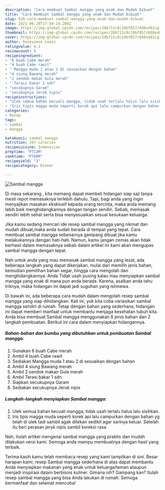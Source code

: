 ```yaml
---
description: "Cara membuat Sambal mangga yang enak dan Mudah Dibuat"
title: "Cara membuat Sambal mangga yang enak dan Mudah Dibuat"
slug: 626-cara-membuat-sambal-mangga-yang-enak-dan-mudah-dibuat
date: 2021-06-28T17:59:24.200Z
image: https://img-global.cpcdn.com/recipes/28b711c8c19bf857/680x482cq70/sambal-mangga-foto-resep-utama.jpg
thumbnail: https://img-global.cpcdn.com/recipes/28b711c8c19bf857/680x482cq70/sambal-mangga-foto-resep-utama.jpg
cover: https://img-global.cpcdn.com/recipes/28b711c8c19bf857/680x482cq70/sambal-mangga-foto-resep-utama.jpg
author: Genevieve Lewis
ratingvalue: 4.1
reviewcount: 6
recipeingredient:
- "6 buah Cabe merah"
- "4 buah Cabe rawit"
- " Mangga muda 1 atau 2 di sesuaikan dengan bahan"
- "4 siung Bawang merah"
- "2 sendok makan Gula merah"
- " Terasi bakar 1 sdn"
- "secukupnya Garam"
- "secukupnya Jeruk nipis"
recipeinstructions:
- "Ulek semua bahan kecuali mangga, tidak usah terlalu halus lalu sisihkan."
- "Iris tipis magga muda seperti korek api lalu campurkan dengan bahan yg telah di ulek tadi sambil agak ditekan sedikit agar sarinya keluar. Setelah itu beri perasan jeryk nipis sambil koreksi rasa."
categories:
- Resep
tags:
- sambal
- mangga

katakunci: sambal mangga 
nutrition: 267 calories
recipecuisine: Indonesian
preptime: "PT13M"
cooktime: "PT60M"
recipeyield: "3"
recipecategory: Dinner

---
```



![Sambal mangga](https://img-global.cpcdn.com/recipes/28b711c8c19bf857/680x482cq70/sambal-mangga-foto-resep-utama.jpg)

Di masa  sekarang , kita memang dapat membeli hidangan siap saji tanpa mesti repot memasaknya terlebih dahulu. Tapi, bagi anda yang ingin menyajikan masakan eksklusif kepada orang tercinta, maka anda memang lebih baik menghidangkannya dengan tangan sendiri. Sebab, memasak sendiri lebih sehat serta bisa menyesuaikan sesuai kesukaan keluarga.

Jika kamu sedang mencari ide resep sambal mangga yang nikmat dan mudah dibuat,maka anda sudah berada di tempat yang tepat. Cara membuat sambal mangga  sebenarnya gampang dibuat jika kamu melakukannya dengan hati-hati. Namun, kamu jangan cemas akan tidak berhasil dalam memasaknya 
sebab dalam artikel ini kami akan mengupas sambal mangga dengan tepat.  



Nah untuk anda yang mau memasak sambal mangga yang lezat, ada beberapa langkah yang dapat dikerjakan, mulai dari memilih jenis bahan, kemudian pemilihan bahan segar, hingga cara mengolah dan menghidangkannya. Anda Tidak usah pusing kalau mau menyiapkan sambal mangga yang enak di mana pun anda berada. Karena, asalkan anda  tahu triknya, maka hidangan ini dapat jadi suguhan yang istimewa.

Di bawah ini, ada beberapa cara mudah dalam mengolah resep sambal mangga yang siap dihidangkan. Kali ini, yuk kita coba variasikan sambal mangga sendiri di rumah. Tetap dengan bahan yang sederhana, hidangan ini dapat memberi manfaat untuk membantu menjaga kesehatan tubuh kita. Anda bisa membuat Sambal mangga menggunakan 8 jenis bahan dan 2 langkah pembuatan. Berikut ini cara dalam menyiapkan hidangannya.

<!--inarticleads1-->

##### Bahan-bahan dan bumbu yang dibutuhkan untuk pembuatan Sambal mangga:

1. Gunakan 6 buah Cabe merah
1. Ambil 4 buah Cabe rawit
1. Sediakan  Mangga muda 1 atau 2 di sesuaikan dengan bahan
1. Ambil 4 siung Bawang merah
1. Ambil 2 sendok makan Gula merah
1. Ambil  Terasi bakar 1 sdn
1. Siapkan secukupnya Garam
1. Sediakan secukupnya Jeruk nipis




<!--inarticleads2-->

##### Langkah-langkah menyiapkan Sambal mangga:

1. Ulek semua bahan kecuali mangga, tidak usah terlalu halus lalu sisihkan.
1. Iris tipis magga muda seperti korek api lalu campurkan dengan bahan yg telah di ulek tadi sambil agak ditekan sedikit agar sarinya keluar. Setelah itu beri perasan jeryk nipis sambil koreksi rasa.




Nah, itulah artikel mengenai  sambal mangga  yang praktis dan mudah dilakukan versi kami. Semoga anda mampu membuatnya dengan hasil yang terbaik. 

Terima kasih kamu telah membaca resep yang kami tampilkan di sini. Besar harapan kami, resep  Sambal mangga sederhana di atas dapat membantu Anda menyiapkan makanan yang enak untuk keluarga/teman ataupun menjadi inspirasi dalam berbisnis kuliner. Gimana nih? Gampang kan? Itulah resep sambal mangga yang bisa Anda lakukan di rumah. Semoga bermanfaat dan selamat mencoba!

